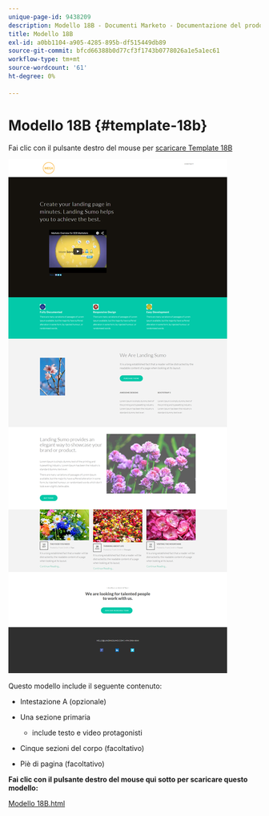 ```yaml
---
unique-page-id: 9438209
description: Modello 18B - Documenti Marketo - Documentazione del prodotto
title: Modello 18B
exl-id: a0bb1104-a905-4285-895b-df515449db89
source-git-commit: bfcd66388b0d77cf3f1743b0778026a1e5a1ec61
workflow-type: tm+mt
source-wordcount: '61'
ht-degree: 0%

---
```


# Modello 18B {#template-18b}

Fai clic con il pulsante destro del mouse per [scaricare Template 18B](https://experienceleague.adobe.com/landing/marketo/lp-templates/template-18b.html)

![](assets/image2015-8-17-18-3a6-3a30.png)

Questo modello include il seguente contenuto:

* Intestazione A (opzionale)
* Una sezione primaria

   * include testo e video protagonisti

* Cinque sezioni del corpo (facoltativo)
* Piè di pagina (facoltativo)

**Fai clic con il pulsante destro del mouse qui sotto per scaricare questo modello:**

[Modello 18B.html](https://experienceleague.adobe.com/landing/marketo/lp-templates/template-18b.html)

